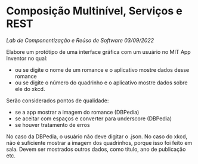 # Composição Multinível, Serviços e REST
*Lab de Componentização e Reúso de Software 03/09/2022*

Elabore um protótipo de uma interface gráfica com um usuário no MIT App Inventor no qual:
* ou se digite o nome de um romance e o aplicativo mostre dados desse romance
* ou se digite o número do quadrinho e o aplicativo mostre dados sobre ele do xkcd.

Serão considerados pontos de qualidade:
* se a app mostrar a imagem do romance (DBPedia)
* se aceitar com espaços e converter para underscore (DBPedia)
* se houver tratamento de erros

No caso da DBPedia, o usuário não deve digitar o .json. No caso do xkcd, não é suficiente mostrar a imagem dos quadrinhos, porque isso foi feito em sala. Devem ser mostrados outros dados, como título, ano de publicação etc.
